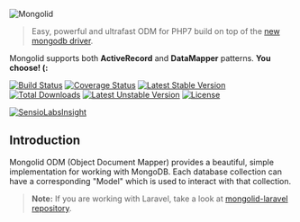 ![Mongolid](https://dl.dropboxusercontent.com/u/12506137/libs_bundles/mongolid_banner.png)

> Easy, powerful and ultrafast ODM for PHP7 build on top of the [new mongodb driver](https://docs.mongodb.org/ecosystem/drivers/php/).

Mongolid supports both **ActiveRecord** and **DataMapper** patterns. **You choose! (:**

[![Build Status](https://travis-ci.org/leroy-merlin-br/mongolid.svg?branch=master)](https://travis-ci.org/leroy-merlin-br/mongolid)
[![Coverage Status](https://coveralls.io/repos/github/leroy-merlin-br/mongolid/badge.svg?branch=v2.0.0)](https://coveralls.io/github/leroy-merlin-br/mongolid?branch=v2.0.0)
[![Latest Stable Version](https://poser.pugx.org/zizaco/mongolid/v/stable.png)](https://packagist.org/packages/zizaco/mongolid)
[![Total Downloads](https://poser.pugx.org/zizaco/mongolid/downloads.png)](https://packagist.org/packages/zizaco/mongolid)
[![Latest Unstable Version](https://poser.pugx.org/zizaco/mongolid/v/unstable.png)](https://packagist.org/packages/zizaco/mongolid)
[![License](https://poser.pugx.org/zizaco/mongolid/license.png)](https://packagist.org/packages/zizaco/mongolid)

[![SensioLabsInsight](https://insight.sensiolabs.com/projects/25636a94-9a5d-4438-bd5e-9f9694104529/small.png)](https://insight.sensiolabs.com/projects/25636a94-9a5d-4438-bd5e-9f9694104529)

## Introduction

Mongolid ODM (Object Document Mapper) provides a beautiful, simple implementation for working with MongoDB. Each database collection can have a corresponding "Model" which is used to interact with that collection.

> **Note:** If you are working with Laravel, take a look at [mongolid-laravel repository](https://github.com/leroy-merlin-br/mongolid-laravel).
